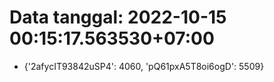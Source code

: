 # Data tanggal: 2022-10-15 00:15:17.563530+07:00

* {'2afycIT93842uSP4': 4060, 'pQ61pxA5T8oi6ogD': 5509}
